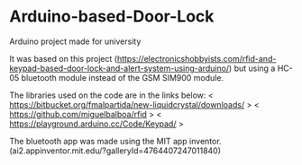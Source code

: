 # Arduino-based-Door-Lock
Arduino project made for university

It was based on this project (https://electronicshobbyists.com/rfid-and-keypad-based-door-lock-and-alert-system-using-arduino/) but using a HC-05 bluetooth module instead of the GSM SIM900 module.

The libraries used on the code are in the links below:
< https://bitbucket.org/fmalpartida/new-liquidcrystal/downloads/ >
< https://github.com/miguelbalboa/rfid >
< https://playground.arduino.cc/Code/Keypad/ >

The bluetooth app was made using the MIT app inventor. (ai2.appinventor.mit.edu/?galleryId=4764407247011840)
